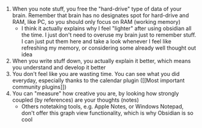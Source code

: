 1. When you note stuff, you free the "hard-drive" type of data of your brain. Remember that brain has no designates spot for hard-drive and RAM, like PC, so you should only focus on RAM (working memory)
	- I think it actually explains why I feel "lighter" after using obsidian all the time. I just don't need to overuse my brain just to remember stuff. I can just put them here and take a look whenever I feel like refreshing my memory, or considering some already well thought out idea
2. When you write stuff down, you actually explain it better, which means you understand and develop it better
3. You don't feel like you are wasting time. You can see what you did everyday, especially thanks to the calendar plugin ([[Most important community plugins]])
4. You can "measure" how creative you are, by looking how strongly coupled (by references) are your thoughts (notes)
	- Others notetaking tools, e.g. Apple Notes, or Windows Notepad, don't offer this graph view functionality, which is why Obsidian is so cool 